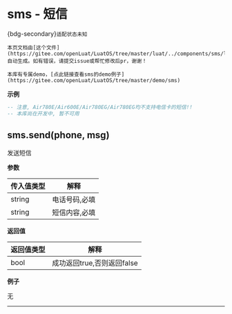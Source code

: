 # sms - 短信

{bdg-secondary}`适配状态未知`

```{note}
本页文档由[这个文件](https://gitee.com/openLuat/LuatOS/tree/master/luat/../components/sms/luat_lib_sms.c)自动生成。如有错误，请提交issue或帮忙修改后pr，谢谢！
```

```{tip}
本库有专属demo，[点此链接查看sms的demo例子](https://gitee.com/openLuat/LuatOS/tree/master/demo/sms)
```

**示例**

```lua
-- 注意, Air780E/Air600E/Air780EG/Air780EG均不支持电信卡的短信!!
-- 本库尚在开发中, 暂不可用

```

## sms.send(phone, msg)

发送短信

**参数**

|传入值类型|解释|
|-|-|
|string|电话号码,必填|
|string|短信内容,必填|

**返回值**

|返回值类型|解释|
|-|-|
|bool|成功返回true,否则返回false|

**例子**

无

---

